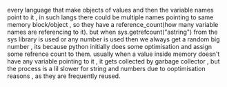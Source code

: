 every language that make objects of values and then the variable names point to it , in such langs there could be multiple names pointing to same memory block/object , so they have a reference_count(how many variable names are referencing to it).
but when sys.getrefcount("astring") from the sys library is used or any number is used then we always get a random big number , its because python initially does some optimisation and assign some refrence count to them.
usually when a value inside memory doesn't have any variable pointing to it , it gets collected by garbage collector , but the process is a lil slower for string and numbers due to ooptimisation reasons , as they are frequently reused.